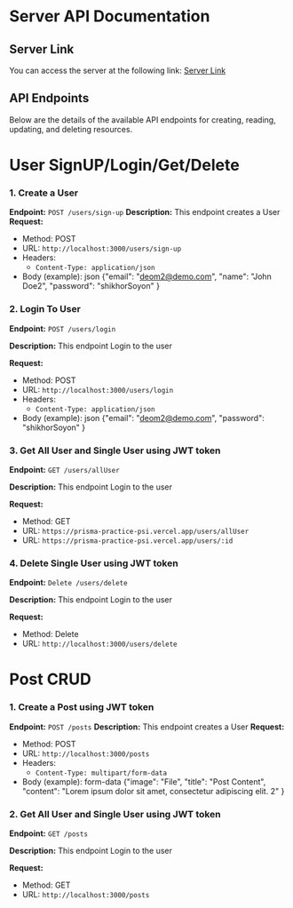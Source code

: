# Server API Documentation

## Server Link

You can access the server at the following link: [Server Link](https://prisma-practice-psi.vercel.app/)

## API Endpoints

Below are the details of the available API endpoints for creating, reading, updating, and deleting resources.
# User SignUP/Login/Get/Delete

### 1. Create a User

**Endpoint:** `POST /users/sign-up`
**Description:** This endpoint creates a User
**Request:**
- Method: POST
- URL: `http://localhost:3000/users/sign-up`
- Headers:
  - `Content-Type: application/json`
- Body (example):
  json
{"email": "deom2@demo.com",
    "name": "John Doe2",
    "password": "shikhorSoyon" }

### 2. Login To User

**Endpoint:** `POST /users/login`

**Description:** This endpoint Login to the user

**Request:**
- Method: POST
- URL: `http://localhost:3000/users/login`
- Headers:
  - `Content-Type: application/json`
- Body (example):
json
{"email": "deom2@demo.com",
    "password": "shikhorSoyon" }

### 3. Get All User and Single User using JWT token

**Endpoint:** `GET /users/allUser`

**Description:** This endpoint Login to the user

**Request:**
- Method: GET
- URL: `https://prisma-practice-psi.vercel.app/users/allUser`
- URL: `https://prisma-practice-psi.vercel.app/users/:id`

### 4. Delete Single User using JWT token

**Endpoint:** `Delete /users/delete`

**Description:** This endpoint Login to the user

**Request:**
- Method: Delete
- URL: `http://localhost:3000/users/delete`

# Post CRUD
### 1. Create a Post using JWT token

**Endpoint:** `POST /posts`
**Description:** This endpoint creates a User
**Request:**
- Method: POST
- URL: `http://localhost:3000/posts`
- Headers:
  - `Content-Type: multipart/form-data`
- Body (example):
  form-data
{"image": "File",
    "title": "Post Content",
    "content": "Lorem ipsum dolor sit amet, consectetur adipiscing elit. 2" }

### 2. Get All User and Single User using JWT token

**Endpoint:** `GET /posts`

**Description:** This endpoint Login to the user

**Request:**
- Method: GET
- URL: `http://localhost:3000/posts`


